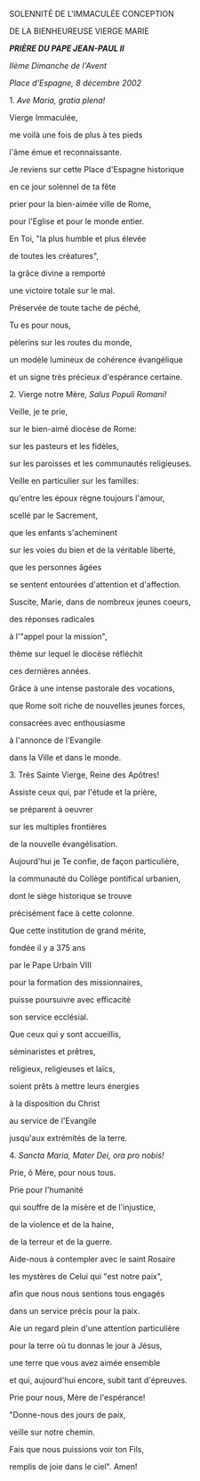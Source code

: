 SOLENNITÉ DE L'IMMACULÉE CONCEPTION

DE LA BIENHEUREUSE VIERGE MARIE

***PRIÈRE DU PAPE JEAN-PAUL II***

*IIème Dimanche de l'Avent*

*Place d'Espagne, 8 décembre 2002*

1\.
*Ave Maria, gratia plena!*

Vierge Immaculée,

me voilà une fois de plus à tes pieds

l'âme émue et reconnaissante.

Je reviens sur cette Place d'Espagne historique

en ce jour solennel de ta fête

prier pour la bien-aimée ville de Rome,

pour l'Eglise et pour le monde entier.

En Toi, "la plus humble et plus élevée

de toutes les créatures",

la grâce divine a remporté

une victoire totale sur le mal.

Préservée de toute tache de péché,

Tu es pour nous,

pèlerins sur les routes du monde,

un modèle lumineux de cohérence évangélique

et un signe très précieux d'espérance certaine.

2\. Vierge notre Mère, *Salus Populi Romani!*

Veille, je te prie,

sur le bien-aimé diocèse de Rome:

sur les pasteurs et les fidèles,

sur les paroisses et les communautés religieuses.

Veille en particulier sur les familles:

qu'entre les époux règne toujours l'amour,

scellé par le Sacrement,

que les enfants s'acheminent

sur les voies du bien et de la véritable liberté,

que les personnes âgées

se sentent entourées d'attention et d'affection.

Suscite, Marie, dans de nombreux jeunes coeurs,

des réponses radicales

à l'"appel pour la mission",

thème sur lequel le diocèse réfléchit

ces dernières années.

Grâce à une intense pastorale des vocations,

que Rome soit riche de nouvelles jeunes forces,

consacrées avec enthousiasme

à l'annonce de l'Evangile

dans la Ville et dans le monde.

3\. Très Sainte Vierge, Reine des Apôtres!

Assiste ceux qui, par l'étude et la prière,

se préparent à oeuvrer

sur les multiples frontières

de la nouvelle évangélisation.

Aujourd'hui je Te confie, de façon particulière,

la communauté du Collège pontifical urbanien,

dont le siège historique se trouve

précisément face à cette colonne.

Que cette institution de grand mérite,

fondée il y a 375 ans

par le Pape Urbain VIII

pour la formation des missionnaires,

puisse poursuivre avec efficacité

son service ecclésial.

Que ceux qui y sont accueillis,

séminaristes et prêtres,

religieux, religieuses et laïcs,

soient prêts à mettre leurs énergies

à la disposition du Christ

au service de l'Evangile

jusqu'aux extrémités de la terre.

4\. *Sancta Maria, Mater Dei, ora pro nobis!*

Prie, ô Mère, pour nous tous.

Prie pour l'humanité

qui souffre de la misère et de l'injustice,

de la violence et de la haine,

de la terreur et de la guerre.

Aide-nous à contempler avec le saint Rosaire

les mystères de Celui qui "est notre paix",

afin que nous nous sentions tous engagés

dans un service précis pour la paix.

Aie un regard plein d'une attention particulière

pour la terre où tu donnas le jour à Jésus,

une terre que vous avez aimée ensemble

et qui, aujourd'hui encore, subit tant d'épreuves.

Prie pour nous, Mère de l'espérance!

"Donne-nous des jours de paix,

veille sur notre chemin.

Fais que nous puissions voir ton Fils,

remplis de joie dans le ciel". Amen!